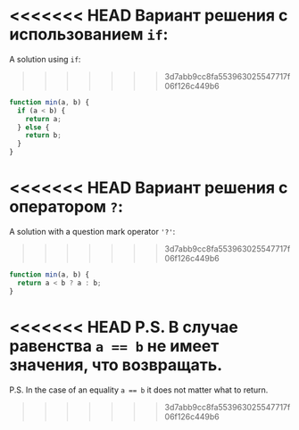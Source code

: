 <<<<<<< HEAD
Вариант решения с использованием `if`:
=======
A solution using `if`:
>>>>>>> 3d7abb9cc8fa553963025547717f06f126c449b6

```js
function min(a, b) {
  if (a < b) {
    return a;
  } else {
    return b;
  }
}
```

<<<<<<< HEAD
Вариант решения с оператором `?`:
=======
A solution with a question mark operator `'?'`:
>>>>>>> 3d7abb9cc8fa553963025547717f06f126c449b6

```js
function min(a, b) {
  return a < b ? a : b;
}
```

<<<<<<< HEAD
P.S. В случае равенства `a == b` не имеет значения, что возвращать.
=======
P.S. In the case of an equality `a == b` it does not matter what to return.
>>>>>>> 3d7abb9cc8fa553963025547717f06f126c449b6
